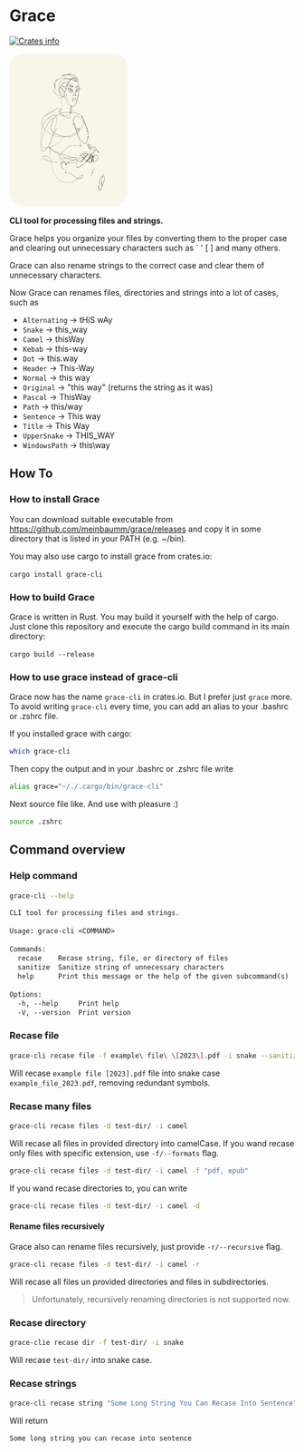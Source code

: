 # Grace

[![Crates info](https://img.shields.io/crates/v/grace-cli.svg)](https://crates.io/crates/grace-cli)

<img src="misc/grace-logo.png" width="209" height="269" />

**CLI tool for processing files and strings.**

Grace helps you organize your files by converting them to the proper case and clearing out unnecessary characters such as ` ' [ ] and many others.

Grace can also rename strings to the correct case and clear them of unnecessary characters.

Now Grace can renames files, directories and strings into a lot of cases, such as

- `Alternating` -> tHiS wAy
- `Snake` -> this_way
- `Camel` -> thisWay
- `Kebab` -> this-way
- `Dot` -> this.way
- `Header` -> This-Way
- `Normal` -> this way
- `Original` -> "this way" (returns the string as it was)
- `Pascal` -> ThisWay
- `Path` -> this/way
- `Sentence` -> This way
- `Title` -> This Way
- `UpperSnake` -> THIS_WAY
- `WindowsPath` -> this\way

## How To

### How to install Grace

You can download suitable executable from https://github.com/meinbaumm/grace/releases and copy it in some directory that is listed in your PATH (e.g. ~/bin).

You may also use cargo to install grace from crates.io:

`cargo install grace-cli`

### How to build Grace

Grace is written in Rust. You may build it yourself with the help of cargo. Just clone this repository and execute the cargo build command in its main directory:

`cargo build --release`

### How to use grace instead of grace-cli

Grace now has the name `grace-cli` in crates.io.
But I prefer just `grace` more.
To avoid writing `grace-cli` every time, you can add an alias to your .bashrc or .zshrc file.

If you installed grace with cargo:

```bash
which grace-cli
```

Then copy the output and in your .bashrc or .zshrc file write

```bash
alias grace="~/./.cargo/bin/grace-cli"
```

Next source file like. And use with pleasure :)

```bash
source .zshrc
```

## Command overview

### Help command

```bash
grace-cli --help
```

```
CLI tool for processing files and strings.

Usage: grace-cli <COMMAND>

Commands:
  recase    Recase string, file, or directory of files
  sanitize  Sanitize string of unnecessary characters
  help      Print this message or the help of the given subcommand(s)

Options:
  -h, --help     Print help
  -V, --version  Print version
```

### Recase file

```bash
grace-cli recase file -f example\ file\ \[2023\].pdf -i snake --sanitize
```

Will recase `example file [2023].pdf` file into snake case `example_file_2023.pdf`, removing redundant symbols.

### Recase many files

```bash
grace-cli recase files -d test-dir/ -i camel
```

Will recase all files in provided directory into camelCase. If you wand recase only files with specific extension, use `-f/--formats` flag.

```bash
grace-cli recase files -d test-dir/ -i camel -f "pdf, epub"
```

If you wand recase directories to, you can write

```bash
grace-cli recase files -d test-dir/ -i camel -d
```

#### Rename files recursively

Grace also can rename files recursively, just provide `-r/--recursive` flag.

```bash
grace-cli recase files -d test-dir/ -i camel -r
```

Will recase all files un provided directories and files in subdirectories.

> Unfortunately, recursively renaming directories is not supported now.

### Recase directory

```bash
grace-clie recase dir -f test-dir/ -i snake
```

Will recase `test-dir/` into snake case.

### Recase strings

```bash
grace-cli recase string "Some Long String You Can Recase Into Sentence" -i sentence
```

Will return

```
Some long string you can recase into sentence
```
